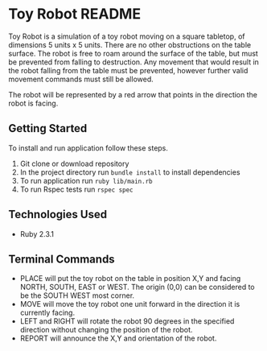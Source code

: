# Toy Robot README

Toy Robot is a simulation of a toy robot moving on a square tabletop, of dimensions 5 units x 5 units. There are no other obstructions on the table surface. The robot is free to roam around the surface of the table, but must be prevented from falling to destruction. Any movement that would result in the robot falling from the table must be prevented, however further valid movement commands must still be allowed.

The robot will be represented by a red arrow that points in the direction the robot is facing.


## Getting Started
To install and run application follow these steps.
1. Git clone or download repository
2. In the project directory run `bundle install` to install dependencies
3. To run application run `ruby lib/main.rb`
4. To run Rspec tests run `rspec spec`

## Technologies Used
  + Ruby 2.3.1

## Terminal Commands
  + PLACE will put the toy robot on the table in position X,Y and facing NORTH, SOUTH, EAST or WEST. The origin (0,0) can be considered to be the SOUTH WEST most corner.
  + MOVE will move the toy robot one unit forward in the direction it is currently facing.
  + LEFT and RIGHT will rotate the robot 90 degrees in the specified direction without changing the position of the robot.
  + REPORT will announce the X,Y and orientation of the robot.

